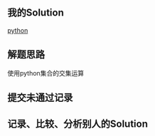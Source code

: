 ## 我的Solution

[python](../349/349_intersection_of_two_arrays.py)

## 解题思路

使用python集合的交集运算

## 提交未通过记录

## 记录、比较、分析别人的Solution
